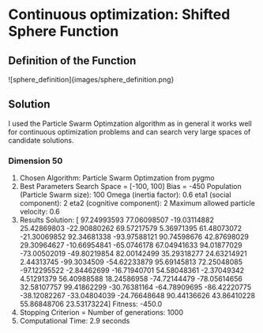 # Continuous optimization: Shifted Sphere Function

## Definition of the Function

![sphere_definition]{images/sphere_definition.png}

## Solution

I used the Particle Swarm Optimzation algorithm as in general it works well for continuous optimization problems and can search very large spaces of candidate solutions.

### Dimension 50

1. Chosen Algorithm: Particle Swarm Optimzation from pygmo 
2. Best Parameters
		Search Space = [-100, 100]
		Bias = -450
        Population (Particle Swarm size):  100
        Omega (inertia factor):  0.6
        eta1 (social component):  2
        eta2 (cognitive component):  2
        Maximum allowed particle velocity:  0.6
3. Results
        Solution: [ 97.24993593  77.06098507 -19.03114882  25.42869803 -22.90880262
					  69.57217579   5.36971395  61.48073072 -21.30069852  92.34681338
					 -93.97588121  90.74598676  42.87698029  29.30964627 -10.66954841
					 -65.0746178   67.04941633  94.01877029 -73.00502019 -49.80219854
					  82.00142499  35.29318277  24.63214921   2.44313745 -99.3034509
					 -54.62233879  95.69145813  72.25048085 -97.12295522  -2.84462699
					 -16.71940701  54.58048361  -2.37049342   4.51291379  56.40988588
					  18.24586958 -74.72144479 -78.05614656  32.58107757  99.41862299
					 -30.76381164 -64.78909695 -86.42220775 -38.12082267 -33.04804039
					 -24.76648648  90.44136626  43.86410228  55.86848706  23.53173224]
        Fitness: -450.0
4. Stopping Criterion = Number of generations: 1000
5. Computational Time:  2.9  seconds

